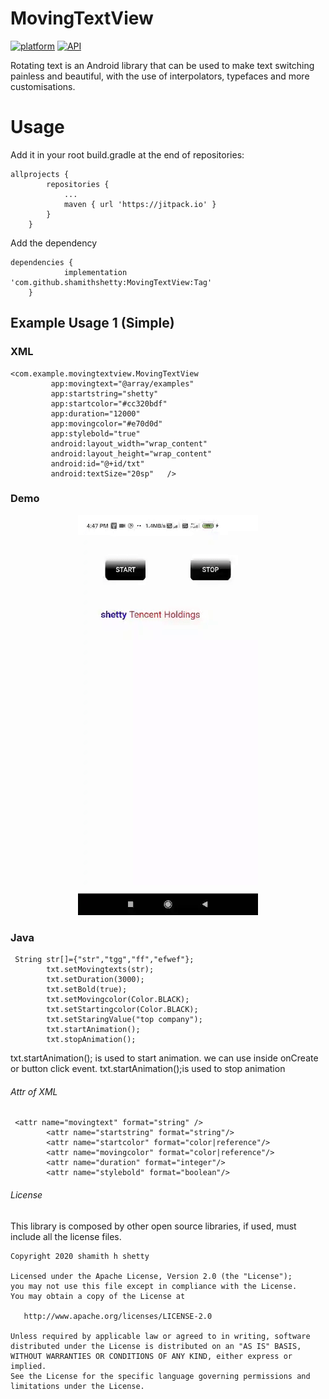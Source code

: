 # MovingTextView
[![platform](https://img.shields.io/badge/Platform-Android-yellow.svg?style=flat-square)](https://www.android.com)
[![API](https://img.shields.io/badge/API-16%2B-brightgreen.svg?style=flat-square)](https://android-arsenal.com/api?level=16s)
 
 Rotating text is an Android library that can be used to make text switching painless and beautiful, with the use of interpolators, typefaces and more customisations.

# Usage
Add it in your root build.gradle at the end of repositories:
```
allprojects {
		repositories {
			...
			maven { url 'https://jitpack.io' }
		}
	}
  ```
  
Add the dependency
```
dependencies {
	        implementation 'com.github.shamithshetty:MovingTextView:Tag'
	}
  ```
  
## Example Usage 1 (Simple)
### XML

```
<com.example.movingtextview.MovingTextView
         app:movingtext="@array/examples"
         app:startstring="shetty"
         app:startcolor="#cc320bdf"
         app:duration="12000"
         app:movingcolor="#e70d0d"
         app:stylebold="true"
         android:layout_width="wrap_content"
         android:layout_height="wrap_content"
         android:id="@+id/txt"
         android:textSize="20sp"   />
```
### Demo

<div align="center"><img src="pic.gif"/></div>

### Java

```
 String str[]={"str","tgg","ff","efwef"};
        txt.setMovingtexts(str);
        txt.setDuration(3000);
        txt.setBold(true);
        txt.setMovingcolor(Color.BLACK);
        txt.setStartingcolor(Color.BLACK);
        txt.setStaringValue("top company");
        txt.startAnimation();
        txt.stopAnimation();
```
  txt.startAnimation(); is used to start animation. we can use inside onCreate or button click event.
  txt.startAnimation();is used to stop animation

###### Attr of XML
```
 <attr name="movingtext" format="string" />
        <attr name="startstring" format="string"/>
        <attr name="startcolor" format="color|reference"/>
        <attr name="movingcolor" format="color|reference"/>
        <attr name="duration" format="integer"/>
        <attr name="stylebold" format="boolean"/>
```

###### License
This library is composed by other open source libraries, if used, must include all the license files.

```
Copyright 2020 shamith h shetty

Licensed under the Apache License, Version 2.0 (the "License");
you may not use this file except in compliance with the License.
You may obtain a copy of the License at

   http://www.apache.org/licenses/LICENSE-2.0

Unless required by applicable law or agreed to in writing, software
distributed under the License is distributed on an "AS IS" BASIS,
WITHOUT WARRANTIES OR CONDITIONS OF ANY KIND, either express or implied.
See the License for the specific language governing permissions and
limitations under the License.
```
  
